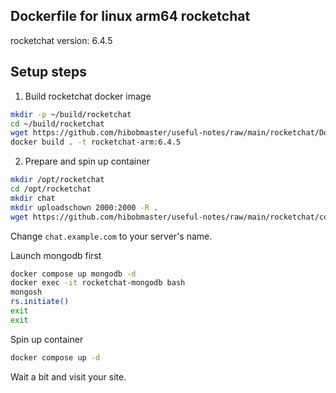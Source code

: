 ## Dockerfile for linux arm64 rocketchat
rocketchat version: 6.4.5

## Setup steps
1. Build rocketchat docker image
```sh
mkdir -p ~/build/rocketchat
cd ~/build/rocketchat
wget https://github.com/hibobmaster/useful-notes/raw/main/rocketchat/Dockerfile
docker build . -t rocketchat-arm:6.4.5
```

2. Prepare and spin up container
```sh
mkdir /opt/rocketchat
cd /opt/rocketchat
mkdir chat
mkdir uploadschown 2000:2000 -R . 
wget https://github.com/hibobmaster/useful-notes/raw/main/rocketchat/compose.yaml
```
Change `chat.example.com` to your server's name.

Launch mongodb first
```sh
docker compose up mongodb -d
docker exec -it rocketchat-mongodb bash
mongosh
rs.initiate()
exit
exit
```
Spin up container
```sh
docker compose up -d
```
Wait a bit and visit your site.